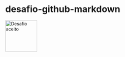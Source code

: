 # desafio-github-markdown
<img src="https://iili.io/3JuYVUl.md.gif" Title="Desafio aceito" widht="100" height="100">